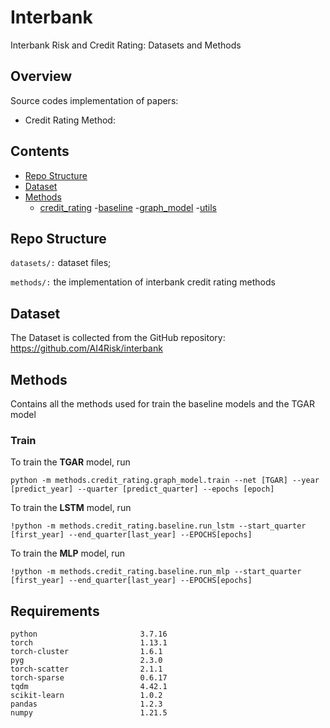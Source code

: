# Interbank

Interbank Risk and Credit Rating: Datasets and Methods

## Overview

Source codes implementation of papers:

- Credit Rating Method:
  
## Contents

- [Repo Structure](#repo-structure)
- [Dataset](#dataset)
- [Methods](#Methods)
  - [credit_rating](#credit_rating)
      -[baseline](#baseline)
      -[graph_model](#graph_model)
      -[utils](#utils)

## Repo Structure

`datasets/:` dataset files;

`methods/:` the implementation of interbank credit rating methods

## Dataset

The Dataset is collected from the GitHub repository: https://github.com/AI4Risk/interbank
## Methods

Contains all the methods used for train the baseline models and the TGAR model

### Train

To train the **TGAR** model, run

```
python -m methods.credit_rating.graph_model.train --net [TGAR] --year [predict_year] --quarter [predict_quarter] --epochs [epoch] 
```

To train the **LSTM** model, run
```
!python -m methods.credit_rating.baseline.run_lstm --start_quarter [first_year] --end_quarter[last_year] --EPOCHS[epochs] 
```

To train the **MLP** model, run
```
!python -m methods.credit_rating.baseline.run_mlp --start_quarter [first_year] --end_quarter[last_year] --EPOCHS[epochs]
```


## Requirements

```
python                       3.7.16
torch                        1.13.1
torch-cluster                1.6.1
pyg                          2.3.0
torch-scatter                2.1.1
torch-sparse                 0.6.17
tqdm                         4.42.1
scikit-learn                 1.0.2
pandas                       1.2.3
numpy                        1.21.5
```


## 
